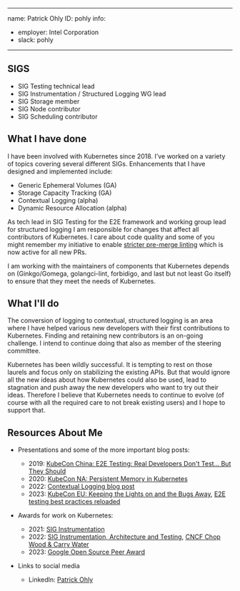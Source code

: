 -------------------------------------------------------------
name: Patrick Ohly
ID: pohly
info:
  - employer: Intel Corporation
  - slack: pohly
-------------------------------------------------------------

## SIGS

- SIG Testing technical lead
- SIG Instrumentation / Structured Logging WG lead
- SIG Storage member
- SIG Node contributor
- SIG Scheduling contributor

## What I have done

I have been involved with Kubernetes since 2018. I’ve worked on a variety of
topics covering several different SIGs. Enhancements that I have designed and
implemented include:

- Generic Ephemeral Volumes (GA)
- Storage Capacity Tracking (GA)
- Contextual Logging (alpha)
- Dynamic Resource Allocation (alpha)

As tech lead in SIG Testing for the E2E framework and working group lead for
structured logging I am responsible for changes that affect all contributors of
Kubernetes. I care about code quality and some of you might remember my
initiative to enable [stricter pre-merge
linting](https://groups.google.com/a/kubernetes.io/g/dev/c/myGiml72IbM/m/QdO5bgQiAQAJ)
which is now active for all new PRs.

I am working with the maintainers of components that Kubernetes depends on
(Ginkgo/Gomega, golangci-lint, forbidigo, and last but not least Go itself) to
ensure that they meet the needs of Kubernetes.

## What I'll do

The conversion of logging to contextual, structured logging is an area where I
have helped various new developers with their first contributions to
Kubernetes. Finding and retaining new contributors is an on-going challenge. I
intend to continue doing that also as member of the steering committee.

Kubernetes has been wildly successful. It is tempting to rest on those laurels
and focus only on stabilizing the existing APIs. But that would ignore all the
new ideas about how Kubernetes could also be used, lead to stagnation and push
away the new developers who want to try out their ideas. Therefore I believe
that Kubernetes needs to continue to evolve (of course with all the required
care to not break existing users) and I hope to support that.

## Resources About Me

- Presentations and some of the more important blog posts:
  - 2019: [KubeCon China: E2E Testing: Real Developers Don't Test... But They Should](https://kccncosschn19eng.sched.com/event/NrmX/e2e-testing-real-developers-dont-test-but-they-should-patrick-ohly-intel)
  - 2020: [KubeCon NA: Persistent Memory in Kubernetes](https://kccncna20.sched.com/event/ekFE/persistent-memory-in-kubernetes-patrick-ohly-intel)
  - 2022: [Contextual Logging blog post](https://www.kubernetes.dev/blog/2022/05/25/contextual-logging/)
  - 2023: [KubeCon EU: Keeping the Lights on and the Bugs Away](https://kccnceu2023.sched.com/event/1Hzcr/keeping-the-lights-on-and-the-bugs-away-patrick-ohly-intel), [E2E testing best practices reloaded](https://www.kubernetes.dev/blog/2023/04/12/e2e-testing-best-practices-reloaded/)

- Awards for work on Kubernetes:
  - 2021: [SIG Instrumentation](https://www.kubernetes.dev/community/awards/2021/)
  - 2022: [SIG Instrumentation, Architecture and Testing](https://www.kubernetes.dev/community/awards/2022/), [CNCF Chop Wood & Carry Water](https://github.com/cncf/awards#2022-chop-wood-carry-water)
  - 2023: [Google Open Source Peer Award](https://opensource.googleblog.com/2023/05/google-open-source-peer-bonus-program-announces-first-group-of-winners-2023.html)

- Links to social media
  - LinkedIn: [Patrick Ohly](https://www.linkedin.com/in/patrickohly/)
